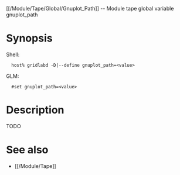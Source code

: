 [[/Module/Tape/Global/Gnuplot_Path]] -- Module tape global variable gnuplot_path

# Synopsis
Shell:
~~~
  host% gridlabd -D|--define gnuplot_path=<value>
~~~
GLM:
~~~
  #set gnuplot_path=<value>
~~~

# Description

TODO

# See also
* [[/Module/Tape]]
